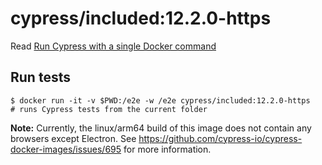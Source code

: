 <!--
WARNING: this file was autogenerated by generate-included-image.js using

    npm run add:included -- 12.2.0 cypress/browsers:https://github.com/cypress-io/cypress-docker-images/tree/master/browsers
-->

# cypress/included:12.2.0-https

Read [Run Cypress with a single Docker command][blog post url]

## Run tests

```shell
$ docker run -it -v $PWD:/e2e -w /e2e cypress/included:12.2.0-https
# runs Cypress tests from the current folder
```

**Note:** Currently, the linux/arm64 build of this image does not contain any browsers except Electron. See https://github.com/cypress-io/cypress-docker-images/issues/695 for more information.

[blog post url]: https://www.cypress.io/blog/2019/05/02/run-cypress-with-a-single-docker-command/
